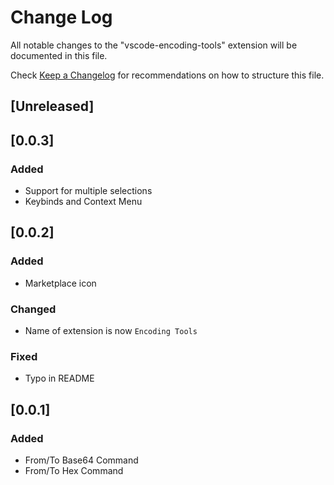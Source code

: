 # Change Log

All notable changes to the "vscode-encoding-tools" extension will be documented in this file.

Check [Keep a Changelog](http://keepachangelog.com/) for recommendations on how to structure this file.

## [Unreleased]

## [0.0.3]

### Added

- Support for multiple selections
- Keybinds and Context Menu

## [0.0.2]

### Added

- Marketplace icon

### Changed

- Name of extension is now `Encoding Tools`

### Fixed

- Typo in README

## [0.0.1]

### Added

- From/To Base64 Command
- From/To Hex Command
